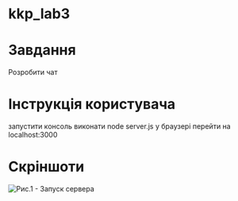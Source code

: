 # kkp_lab3

# Завдання
Розробити чат

# Інструкція користувача
запустити консоль
виконати node server.js
у браузері перейти на localhost:3000

# Скріншоти
![Рис.1 - Запуск сервера](https://github.com/natalisabo/lab2_kkp/blob/master/serverserver.png)
